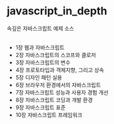 # javascript_in_depth
속깊은 자바스크립트 예제 소스
<br/>
<br/>
* 1장 웹과 자바스크립트
* 2장 자바스크립트의 스코프와 클로저
* 3장 자바스크립트의 변수
* 4장 프로토타입과 객체지향, 그리고 상속
* 5장 디자인 패턴 실용
* 6장 브라우저 환경에서의 자바스크립트
* 7장 자바스크립트 성능과 사용자 경험 개선
* 8장 자바스크립트 코딩과 개발 환경
* 9장 자바스크립트 표준
* 10장 자바스크립트 프레임워크
